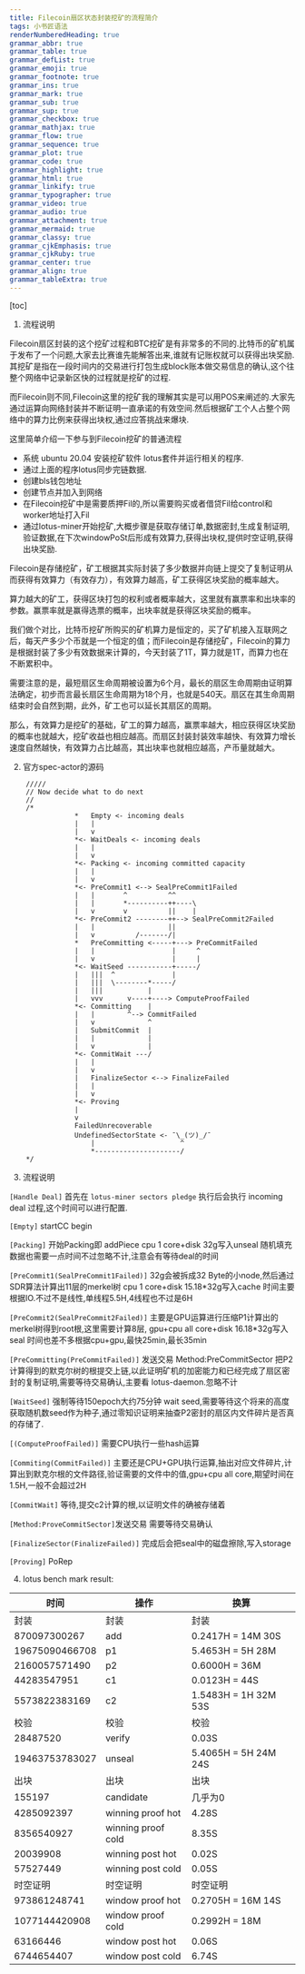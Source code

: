 ```yaml
---
title: Filecoin扇区状态封装挖矿的流程简介
tags: 小书匠语法
renderNumberedHeading: true
grammar_abbr: true
grammar_table: true
grammar_defList: true
grammar_emoji: true
grammar_footnote: true
grammar_ins: true
grammar_mark: true
grammar_sub: true
grammar_sup: true
grammar_checkbox: true
grammar_mathjax: true
grammar_flow: true
grammar_sequence: true
grammar_plot: true
grammar_code: true
grammar_highlight: true
grammar_html: true
grammar_linkify: true
grammar_typographer: true
grammar_video: true
grammar_audio: true
grammar_attachment: true
grammar_mermaid: true
grammar_classy: true
grammar_cjkEmphasis: true
grammar_cjkRuby: true
grammar_center: true
grammar_align: true
grammar_tableExtra: true
---
```


[toc]

1. 流程说明

Filecoin扇区封装的这个挖矿过程和BTC挖矿是有非常多的不同的.比特币的矿机属于发布了一个问题,大家去比赛谁先能解答出来,谁就有记账权就可以获得出块奖励.其挖矿是指在一段时间内的交易进行打包生成block账本做交易信息的确认,这个往整个网络中记录新区快的过程就是挖矿的过程.

而Filecoin则不同,Filecoin这里的挖矿我的理解其实是可以用POS来阐述的.大家先通过运算向网络封装并不断证明一直承诺的有效空间.然后根据矿工个人占整个网络中的算力比例来获得出块权,通过应答挑战来爆块.

这里简单介绍一下参与到Filecoin挖矿的普通流程

- 系统 ubuntu 20.04 安装挖矿软件 lotus套件并运行相关的程序.
- 通过上面的程序lotus同步完链数据.
- 创建bls钱包地址
- 创建节点并加入到网络
- 在Filecoin挖矿中是需要质押Fil的,所以需要购买或者借贷Fil给control和worker地址打入Fil
- 通过lotus-miner开始挖矿,大概步骤是获取存储订单,数据密封,生成复制证明,验证数据,在下次windowPoSt后形成有效算力,获得出块权,提供时空证明,获得出块奖励.

Filecoin是存储挖矿，矿工根据其实际封装了多少数据并向链上提交了复制证明从而获得有效算力（有效存力），有效算力越高，矿工获得区块奖励的概率越大。

算力越大的矿工，获得区块打包的权利或者概率越大，这里就有赢票率和出块率的参数。赢票率就是赢得选票的概率，出块率就是获得区块奖励的概率。

我们做个对比，比特币挖矿所购买的矿机算力是恒定的，买了矿机接入互联网之后，每天产多少个币就是一个恒定的值；而Filecoin是存储挖矿，Filecoin的算力是根据封装了多少有效数据来计算的，今天封装了1T，算力就是1T，而算力也在不断累积中。

需要注意的是，最短扇区生命周期被设置为6个月，最长的扇区生命周期由证明算法确定，初步而言最长扇区生命周期为18个月，也就是540天。扇区在其生命周期结束时会自然到期，此外，矿工也可以延长其扇区的周期。

那么，有效算力是挖矿的基础，矿工的算力越高，赢票率越大，相应获得区块奖励的概率也就越大，挖矿收益也相应越高。而扇区封装封装效率越快、有效算力增长速度自然越快，有效算力占比越高，其出块率也就相应越高，产币量就越大。

2. 官方spec-actor的源码

```
	/////
	// Now decide what to do next
	//
	/*
				*   Empty <- incoming deals
				|   |
				|   v
			    *<- WaitDeals <- incoming deals
				|   |
				|   v
				*<- Packing <- incoming committed capacity
				|   |
				|   v
				*<- PreCommit1 <--> SealPreCommit1Failed
				|   |       ^          ^^
				|   |       *----------++----\
				|   v       v          ||    |
				*<- PreCommit2 --------++--> SealPreCommit2Failed
				|   |                  ||
				|   v          /-------/|
				*   PreCommitting <-----+---> PreCommitFailed
				|   |                   |     ^
				|   v                   |     |
				*<- WaitSeed -----------+-----/
				|   |||  ^              |
				|   |||  \--------*-----/
				|   |||           |
				|   vvv      v----+----> ComputeProofFailed
				*<- Committing    |
				|   |        ^--> CommitFailed
				|   v             ^
		        |   SubmitCommit  |
		        |   |             |
		        |   v             |
				*<- CommitWait ---/
				|   |
				|   v
				|   FinalizeSector <--> FinalizeFailed
				|   |
				|   v
				*<- Proving
				|
				v
				FailedUnrecoverable
				UndefinedSectorState <- ¯\_(ツ)_/¯
					|                     ^
					*---------------------/
	*/
```

3. 流程说明

`[Handle Deal]`
首先在 `lotus-miner sectors pledge` 执行后会执行 incoming deal 过程,这个时间可以进行配置.

`[Empty]`
startCC begin 

`[Packing]`
开始Packing即 addPiece cpu 1 core+disk 32g写入unseal 随机填充数据也需要一点时间不过忽略不计,注意会有等待deal的时间

`[PreCommit1(SealPreCommit1Failed)]`
32g会被拆成32 Byte的小node,然后通过SDR算法计算出11层的merkel树 cpu 1 core+disk 15.18\*32g写入cache 时间主要根据IO.不过不是线性,单线程5.5H,4线程也不过是6H

`[PreCommit2(SealPreCommit2Failed)]`
主要是GPU运算进行压缩P1计算出的merkel树得到root根,这里需要计算8层, gpu+cpu all core+disk 16.18\*32g写入seal 时间也差不多根据cpu+gpu,最快25min,最长35min

`[PreCommitting(PreCommitFailed)]`
发送交易 Method:PreCommitSector 把P2计算得到的默克尔树的根提交上链,以此证明矿机的加密能力和已经完成了扇区密封的复制证明,需要等待交易确认,主要看 lotus-daemon.忽略不计

`[WaitSeed]`
强制等待150epoch大约75分钟 wait seed,需要等待这个将来的高度获取随机数seed作为种子,通过零知识证明来抽查P2密封的扇区内文件碎片是否真的存储了.

`[(ComputeProofFailed)]`
需要CPU执行一些hash运算 

`[Commiting(CommitFailed)]`
主要还是CPU+GPU执行运算,抽出对应文件碎片,计算出到默克尔根的文件路径,验证需要的文件中的值,gpu+cpu all core,期望时间在1.5H,一般不会超过2H

`[CommitWait]`
等待,提交c2计算的根,以证明文件的确被存储着

`[Method:ProveCommitSector]`发送交易 需要等待交易确认

`[FinalizeSector(FinalizeFailed)]`
完成后会把seal中的磁盘擦除,写入storage

`[Proving]`
PoRep

4. lotus bench mark result:

| 时间 | 操作 | 换算 |
| --- | --- | --- |
| 封装 | 封装 | 封装 |
| 870097300267 | add | 0.2417H = 14M 30S |
| 19675090466708 | p1 | 5.4653H = 5H 28M |
| 2160057571490 | p2 | 0.6000H = 36M |
| 44283547951 | c1 | 0.0123H = 44S |
| 5573822383169 | c2 | 1.5483H = 1H 32M 53S |
| 校验 | 校验 | 校验 |
| 28487520 | verify | 0.03S |
| 19463753783027 | unseal | 5.4065H = 5H 24M 24S |
| 出块 | 出块 | 出块 |
| 155197 | candidate | 几乎为0 |
| 4285092397 | winning proof hot | 4.28S |
| 8356540927 | winning proof cold | 8.35S |
| 20039908 | winning post hot | 0.02S |
| 57527449 | winning post cold | 0.05S |
| 时空证明 | 时空证明 | 时空证明 |
| 973861248741 | window proof hot | 0.2705H	= 16M 14S |
| 1077144420908 | window proof cold | 0.2992H = 18M |
| 63166446 | window post hot | 0.06S |
| 6744654407 | window post cold | 6.74S |

